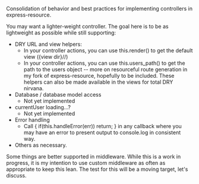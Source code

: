 Consolidation of behavior and best practices for implementing controllers in express-resource.

You may want a lighter-weight controller.  The goal here is to be as lightweight as possible while
still supporting:
  * DRY URL and view helpers:
    - In your controller actions, you can use this.render() to get the default view ({view dir}/<resource>/<action>)
    - In your controller actions, you can use this.users_path() to get the path to the users object -- more on
      resourceful route generation in my fork of express-resource, hopefully to be included.  These helpers can
      also be made available in the views for total DRY nirvana.
  * Database / database model access
    - Not yet implemented
  * currentUser loading...?
    - Not yet implemented
  * Error handling
    - Call { if(this.handleError(err)) return; } in any callback where you may have an error to present output 
      to console.log in consistent way. 
  * Others as necessary.

Some things are better supported in middleware.  While this is a work in progress, it is my intention
to use custom middleware as often as appropriate to keep this lean.  The test for this will be a moving target,
let's discuss.
